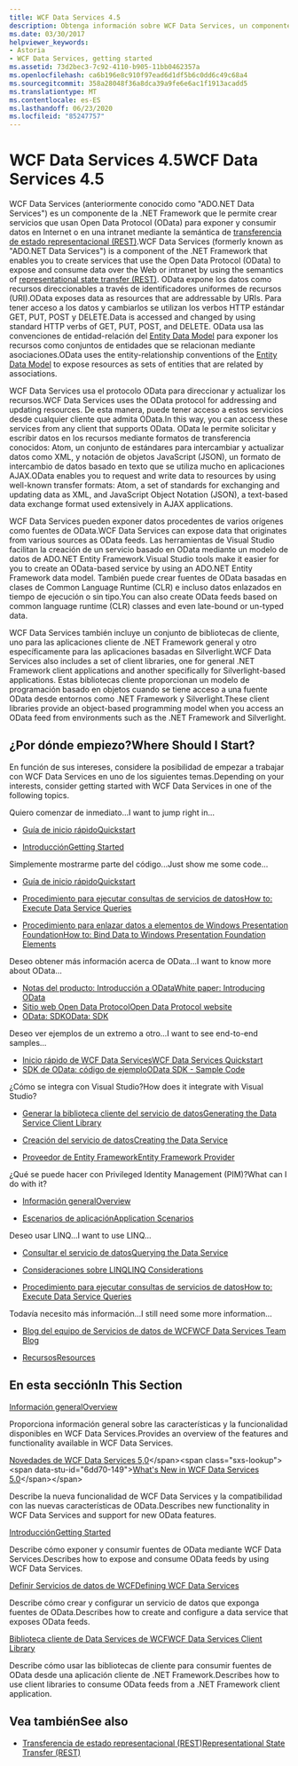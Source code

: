 ```yaml
---
title: WCF Data Services 4.5
description: Obtenga información sobre WCF Data Services, un componente de .NET Framework que admite servicios para exponer y consumir datos mediante la semántica de REST.
ms.date: 03/30/2017
helpviewer_keywords:
- Astoria
- WCF Data Services, getting started
ms.assetid: 73d2bec3-7c92-4110-b905-11bb0462357a
ms.openlocfilehash: ca6b196e8c910f97ead6d1df5b6c0dd6c49c68a4
ms.sourcegitcommit: 358a28048f36a8dca39a9fe6e6ac1f1913acadd5
ms.translationtype: MT
ms.contentlocale: es-ES
ms.lasthandoff: 06/23/2020
ms.locfileid: "85247757"
---
```

# <a name="wcf-data-services-45"></a><span data-ttu-id="6dd70-103">WCF Data Services 4.5</span><span class="sxs-lookup"><span data-stu-id="6dd70-103">WCF Data Services 4.5</span></span>

<span data-ttu-id="6dd70-104">WCF Data Services (anteriormente conocido como "ADO.NET Data Services") es un componente de la .NET Framework que le permite crear servicios que usan Open Data Protocol (OData) para exponer y consumir datos en Internet o en una intranet mediante la semántica de [transferencia de estado representacional (REST)](https://www.ics.uci.edu/~fielding/pubs/dissertation/rest_arch_style.htm).</span><span class="sxs-lookup"><span data-stu-id="6dd70-104">WCF Data Services (formerly known as "ADO.NET Data Services") is a component of the .NET Framework that enables you to create services that use the Open Data Protocol (OData) to expose and consume data over the Web or intranet by using the semantics of [representational state transfer (REST)](https://www.ics.uci.edu/~fielding/pubs/dissertation/rest_arch_style.htm).</span></span> <span data-ttu-id="6dd70-105">OData expone los datos como recursos direccionables a través de identificadores uniformes de recursos (URI).</span><span class="sxs-lookup"><span data-stu-id="6dd70-105">OData exposes data as resources that are addressable by URIs.</span></span> <span data-ttu-id="6dd70-106">Para tener acceso a los datos y cambiarlos se utilizan los verbos HTTP estándar GET, PUT, POST y DELETE.</span><span class="sxs-lookup"><span data-stu-id="6dd70-106">Data is accessed and changed by using standard HTTP verbs of GET, PUT, POST, and DELETE.</span></span> <span data-ttu-id="6dd70-107">OData usa las convenciones de entidad-relación del [Entity Data Model](../adonet/entity-data-model.md) para exponer los recursos como conjuntos de entidades que se relacionan mediante asociaciones.</span><span class="sxs-lookup"><span data-stu-id="6dd70-107">OData uses the entity-relationship conventions of the [Entity Data Model](../adonet/entity-data-model.md) to expose resources as sets of entities that are related by associations.</span></span>

<span data-ttu-id="6dd70-108">WCF Data Services usa el protocolo OData para direccionar y actualizar los recursos.</span><span class="sxs-lookup"><span data-stu-id="6dd70-108">WCF Data Services uses the OData protocol for addressing and updating resources.</span></span> <span data-ttu-id="6dd70-109">De esta manera, puede tener acceso a estos servicios desde cualquier cliente que admita OData.</span><span class="sxs-lookup"><span data-stu-id="6dd70-109">In this way, you can access these services from any client that supports OData.</span></span> <span data-ttu-id="6dd70-110">OData le permite solicitar y escribir datos en los recursos mediante formatos de transferencia conocidos: Atom, un conjunto de estándares para intercambiar y actualizar datos como XML, y notación de objetos JavaScript (JSON), un formato de intercambio de datos basado en texto que se utiliza mucho en aplicaciones AJAX.</span><span class="sxs-lookup"><span data-stu-id="6dd70-110">OData enables you to request and write data to resources by using well-known transfer formats: Atom, a set of standards for exchanging and updating data as XML, and JavaScript Object Notation (JSON), a text-based data exchange format used extensively in AJAX applications.</span></span>

<span data-ttu-id="6dd70-111">WCF Data Services pueden exponer datos procedentes de varios orígenes como fuentes de OData.</span><span class="sxs-lookup"><span data-stu-id="6dd70-111">WCF Data Services can expose data that originates from various sources as OData feeds.</span></span> <span data-ttu-id="6dd70-112">Las herramientas de Visual Studio facilitan la creación de un servicio basado en OData mediante un modelo de datos de ADO.NET Entity Framework.</span><span class="sxs-lookup"><span data-stu-id="6dd70-112">Visual Studio tools make it easier for you to create an OData-based service by using an ADO.NET Entity Framework data model.</span></span> <span data-ttu-id="6dd70-113">También puede crear fuentes de OData basadas en clases de Common Language Runtime (CLR) e incluso datos enlazados en tiempo de ejecución o sin tipo.</span><span class="sxs-lookup"><span data-stu-id="6dd70-113">You can also create OData feeds based on common language runtime (CLR) classes and even late-bound or un-typed data.</span></span>

<span data-ttu-id="6dd70-114">WCF Data Services también incluye un conjunto de bibliotecas de cliente, uno para las aplicaciones cliente de .NET Framework general y otro específicamente para las aplicaciones basadas en Silverlight.</span><span class="sxs-lookup"><span data-stu-id="6dd70-114">WCF Data Services also includes a set of client libraries, one for general .NET Framework client applications and another specifically for Silverlight-based applications.</span></span> <span data-ttu-id="6dd70-115">Estas bibliotecas cliente proporcionan un modelo de programación basado en objetos cuando se tiene acceso a una fuente OData desde entornos como .NET Framework y Silverlight.</span><span class="sxs-lookup"><span data-stu-id="6dd70-115">These client libraries provide an object-based programming model when you access an OData feed from environments such as the .NET Framework and Silverlight.</span></span>

## <a name="where-should-i-start"></a><span data-ttu-id="6dd70-116">¿Por dónde empiezo?</span><span class="sxs-lookup"><span data-stu-id="6dd70-116">Where Should I Start?</span></span>

<span data-ttu-id="6dd70-117">En función de sus intereses, considere la posibilidad de empezar a trabajar con WCF Data Services en uno de los siguientes temas.</span><span class="sxs-lookup"><span data-stu-id="6dd70-117">Depending on your interests, consider getting started with WCF Data Services in one of the following topics.</span></span>

<span data-ttu-id="6dd70-118">Quiero comenzar de inmediato…</span><span class="sxs-lookup"><span data-stu-id="6dd70-118">I want to jump right in...</span></span>

- [<span data-ttu-id="6dd70-119">Guía de inicio rápido</span><span class="sxs-lookup"><span data-stu-id="6dd70-119">Quickstart</span></span>](quickstart-wcf-data-services.md)

- [<span data-ttu-id="6dd70-120">Introducción</span><span class="sxs-lookup"><span data-stu-id="6dd70-120">Getting Started</span></span>](getting-started-with-wcf-data-services.md)

<span data-ttu-id="6dd70-121">Simplemente mostrarme parte del código...</span><span class="sxs-lookup"><span data-stu-id="6dd70-121">Just show me some code...</span></span>

- [<span data-ttu-id="6dd70-122">Guía de inicio rápido</span><span class="sxs-lookup"><span data-stu-id="6dd70-122">Quickstart</span></span>](quickstart-wcf-data-services.md)

- [<span data-ttu-id="6dd70-123">Procedimiento para ejecutar consultas de servicios de datos</span><span class="sxs-lookup"><span data-stu-id="6dd70-123">How to: Execute Data Service Queries</span></span>](how-to-execute-data-service-queries-wcf-data-services.md)

- [<span data-ttu-id="6dd70-124">Procedimiento para enlazar datos a elementos de Windows Presentation Foundation</span><span class="sxs-lookup"><span data-stu-id="6dd70-124">How to: Bind Data to Windows Presentation Foundation Elements</span></span>](bind-data-to-wpf-elements-wcf-data-services.md)

<span data-ttu-id="6dd70-125">Deseo obtener más información acerca de OData...</span><span class="sxs-lookup"><span data-stu-id="6dd70-125">I want to know more about OData...</span></span>

- [<span data-ttu-id="6dd70-126">Notas del producto: Introducción a OData</span><span class="sxs-lookup"><span data-stu-id="6dd70-126">White paper: Introducing OData</span></span>](https://download.microsoft.com/download/E/5/A/E5A59052-EE48-4D64-897B-5F7C608165B8/IntroducingOData.pdf)
- [<span data-ttu-id="6dd70-127">Sitio web Open Data Protocol</span><span class="sxs-lookup"><span data-stu-id="6dd70-127">Open Data Protocol website</span></span>](https://www.odata.org/)
- [<span data-ttu-id="6dd70-128">OData: SDK</span><span class="sxs-lookup"><span data-stu-id="6dd70-128">OData: SDK</span></span>](https://www.odata.org/ecosystem/)

<span data-ttu-id="6dd70-129">Deseo ver ejemplos de un extremo a otro...</span><span class="sxs-lookup"><span data-stu-id="6dd70-129">I want to see end-to-end samples...</span></span>

- <span data-ttu-id="6dd70-130">[Inicio rápido de WCF Data Services](https://github.com/microsoftarchive/msdn-code-gallery-community-s-z/tree/master/WCF%20Data%20Services%20Quickstart%20(OData%20Service%20and%20WPF%20Client))</span><span class="sxs-lookup"><span data-stu-id="6dd70-130">[WCF Data Services Quickstart](https://github.com/microsoftarchive/msdn-code-gallery-community-s-z/tree/master/WCF%20Data%20Services%20Quickstart%20(OData%20Service%20and%20WPF%20Client))</span></span>
- [<span data-ttu-id="6dd70-131">SDK de OData: código de ejemplo</span><span class="sxs-lookup"><span data-stu-id="6dd70-131">OData SDK - Sample Code</span></span>](https://www.odata.org/ecosystem/#sdk)

<span data-ttu-id="6dd70-132">¿Cómo se integra con Visual Studio?</span><span class="sxs-lookup"><span data-stu-id="6dd70-132">How does it integrate with Visual Studio?</span></span>

- [<span data-ttu-id="6dd70-133">Generar la biblioteca cliente del servicio de datos</span><span class="sxs-lookup"><span data-stu-id="6dd70-133">Generating the Data Service Client Library</span></span>](generating-the-data-service-client-library-wcf-data-services.md)

- [<span data-ttu-id="6dd70-134">Creación del servicio de datos</span><span class="sxs-lookup"><span data-stu-id="6dd70-134">Creating the Data Service</span></span>](creating-the-data-service.md)

- [<span data-ttu-id="6dd70-135">Proveedor de Entity Framework</span><span class="sxs-lookup"><span data-stu-id="6dd70-135">Entity Framework Provider</span></span>](entity-framework-provider-wcf-data-services.md)

<span data-ttu-id="6dd70-136">¿Qué se puede hacer con Privileged Identity Management (PIM)?</span><span class="sxs-lookup"><span data-stu-id="6dd70-136">What can I do with it?</span></span>

- [<span data-ttu-id="6dd70-137">Información general</span><span class="sxs-lookup"><span data-stu-id="6dd70-137">Overview</span></span>](wcf-data-services-overview.md)

- [<span data-ttu-id="6dd70-138">Escenarios de aplicación</span><span class="sxs-lookup"><span data-stu-id="6dd70-138">Application Scenarios</span></span>](application-scenarios-wcf-data-services.md)

<span data-ttu-id="6dd70-139">Deseo usar LINQ...</span><span class="sxs-lookup"><span data-stu-id="6dd70-139">I want to use LINQ...</span></span>

- [<span data-ttu-id="6dd70-140">Consultar el servicio de datos</span><span class="sxs-lookup"><span data-stu-id="6dd70-140">Querying the Data Service</span></span>](querying-the-data-service-wcf-data-services.md)

- [<span data-ttu-id="6dd70-141">Consideraciones sobre LINQ</span><span class="sxs-lookup"><span data-stu-id="6dd70-141">LINQ Considerations</span></span>](linq-considerations-wcf-data-services.md)

- [<span data-ttu-id="6dd70-142">Procedimiento para ejecutar consultas de servicios de datos</span><span class="sxs-lookup"><span data-stu-id="6dd70-142">How to: Execute Data Service Queries</span></span>](how-to-execute-data-service-queries-wcf-data-services.md)

<span data-ttu-id="6dd70-143">Todavía necesito más información...</span><span class="sxs-lookup"><span data-stu-id="6dd70-143">I still need some more information...</span></span>

- [<span data-ttu-id="6dd70-144">Blog del equipo de Servicios de datos de WCF</span><span class="sxs-lookup"><span data-stu-id="6dd70-144">WCF Data Services Team Blog</span></span>](https://docs.microsoft.com/archive/blogs/astoriateam/)

- [<span data-ttu-id="6dd70-145">Recursos</span><span class="sxs-lookup"><span data-stu-id="6dd70-145">Resources</span></span>](wcf-data-services-resources.md)

## <a name="in-this-section"></a><span data-ttu-id="6dd70-146">En esta sección</span><span class="sxs-lookup"><span data-stu-id="6dd70-146">In This Section</span></span>

[<span data-ttu-id="6dd70-147">Información general</span><span class="sxs-lookup"><span data-stu-id="6dd70-147">Overview</span></span>](wcf-data-services-overview.md)

<span data-ttu-id="6dd70-148">Proporciona información general sobre las características y la funcionalidad disponibles en WCF Data Services.</span><span class="sxs-lookup"><span data-stu-id="6dd70-148">Provides an overview of the features and functionality available in WCF Data Services.</span></span>

<span data-ttu-id="6dd70-149">[Novedades de WCF Data Services 5,0](https://docs.microsoft.com/previous-versions/dotnet/wcf-data-services/ee373845(v=vs.103))</span><span class="sxs-lookup"><span data-stu-id="6dd70-149">[What's New in WCF Data Services 5.0](https://docs.microsoft.com/previous-versions/dotnet/wcf-data-services/ee373845(v=vs.103))</span></span>

<span data-ttu-id="6dd70-150">Describe la nueva funcionalidad de WCF Data Services y la compatibilidad con las nuevas características de OData.</span><span class="sxs-lookup"><span data-stu-id="6dd70-150">Describes new functionality in WCF Data Services and support for new OData features.</span></span>

[<span data-ttu-id="6dd70-151">Introducción</span><span class="sxs-lookup"><span data-stu-id="6dd70-151">Getting Started</span></span>](getting-started-with-wcf-data-services.md)

<span data-ttu-id="6dd70-152">Describe cómo exponer y consumir fuentes de OData mediante WCF Data Services.</span><span class="sxs-lookup"><span data-stu-id="6dd70-152">Describes how to expose and consume OData feeds by using WCF Data Services.</span></span>

[<span data-ttu-id="6dd70-153">Definir Servicios de datos de WCF</span><span class="sxs-lookup"><span data-stu-id="6dd70-153">Defining WCF Data Services</span></span>](defining-wcf-data-services.md)

<span data-ttu-id="6dd70-154">Describe cómo crear y configurar un servicio de datos que exponga fuentes de OData.</span><span class="sxs-lookup"><span data-stu-id="6dd70-154">Describes how to create and configure a data service that exposes OData feeds.</span></span>

[<span data-ttu-id="6dd70-155">Biblioteca cliente de Data Services de WCF</span><span class="sxs-lookup"><span data-stu-id="6dd70-155">WCF Data Services Client Library</span></span>](wcf-data-services-client-library.md)

<span data-ttu-id="6dd70-156">Describe cómo usar las bibliotecas de cliente para consumir fuentes de OData desde una aplicación cliente de .NET Framework.</span><span class="sxs-lookup"><span data-stu-id="6dd70-156">Describes how to use client libraries to consume OData feeds from a .NET Framework client application.</span></span>

## <a name="see-also"></a><span data-ttu-id="6dd70-157">Vea también</span><span class="sxs-lookup"><span data-stu-id="6dd70-157">See also</span></span>

- [<span data-ttu-id="6dd70-158">Transferencia de estado representacional (REST)</span><span class="sxs-lookup"><span data-stu-id="6dd70-158">Representational State Transfer (REST)</span></span>](https://www.ics.uci.edu/~fielding/pubs/dissertation/rest_arch_style.htm)
